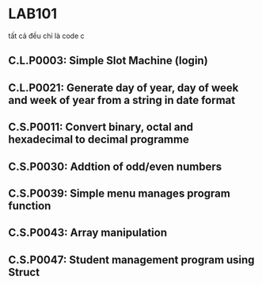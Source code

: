 # LAB101
tất cả đều chỉ là code c
## C.L.P0003: Simple Slot Machine (login)
## C.L.P0021: Generate day of year, day of week and week of year from a string in date format
## C.S.P0011: Convert binary, octal and hexadecimal to decimal programme
## C.S.P0030: Addtion of odd/even numbers
## C.S.P0039: Simple menu manages program function
## C.S.P0043: Array manipulation
## C.S.P0047: Student management program using Struct
